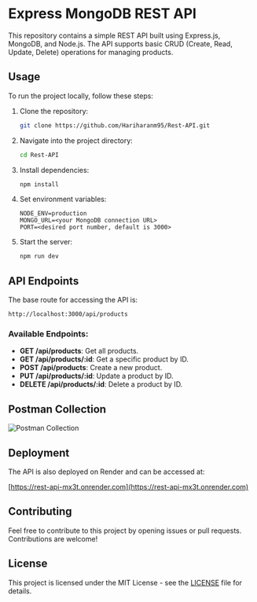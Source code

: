 # Express MongoDB REST API

This repository contains a simple REST API built using Express.js, MongoDB, and Node.js. The API supports basic CRUD (Create, Read, Update, Delete) operations for managing products.

## Usage

To run the project locally, follow these steps:

1. Clone the repository:

    ```bash
    git clone https://github.com/Hariharanm95/Rest-API.git
    ```

2. Navigate into the project directory:

    ```bash
    cd Rest-API
    ```

3. Install dependencies:

    ```bash
    npm install
    ```

4. Set environment variables:

    ```
    NODE_ENV=production
    MONGO_URL=<your MongoDB connection URL>
    PORT=<desired port number, default is 3000>
    ```

5. Start the server:

    ```bash
    npm run dev
    ```

## API Endpoints

The base route for accessing the API is:

```
http://localhost:3000/api/products
```

### Available Endpoints:

- **GET /api/products**: Get all products.
- **GET /api/products/:id**: Get a specific product by ID.
- **POST /api/products**: Create a new product.
- **PUT /api/products/:id**: Update a product by ID.
- **DELETE /api/products/:id**: Delete a product by ID.

## Postman Collection

![Postman Collection](https://github.com/Hariharanm95/Rest-API/assets/100566501/ef1ebfbc-d1dd-46ef-9564-119ef3c9ca61)

## Deployment

The API is also deployed on Render and can be accessed at:

[https://rest-api-mx3t.onrender.com](https://rest-api-mx3t.onrender.com)

## Contributing

Feel free to contribute to this project by opening issues or pull requests. Contributions are welcome!

## License

This project is licensed under the MIT License - see the [LICENSE](LICENSE) file for details.
